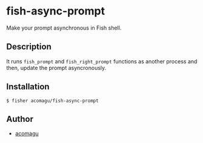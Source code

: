 # fish-async-prompt

Make your prompt asynchronous in Fish shell.

## Description

It runs `fish_prompt` and `fish_right_prompt` functions as another process and then, update the prompt asyncronously.

## Installation

```
$ fisher acomagu/fish-async-prompt
```

## Author

- [acomagu](https://github.com/acomagu)
